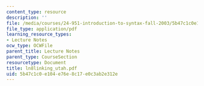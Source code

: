 ```yaml
---
content_type: resource
description: ''
file: /media/courses/24-951-introduction-to-syntax-fall-2003/5b47c1c0e104e76e8c17e0c3ab2e312e_ln8linking_utah.pdf
file_type: application/pdf
learning_resource_types:
- Lecture Notes
ocw_type: OCWFile
parent_title: Lecture Notes
parent_type: CourseSection
resourcetype: Document
title: ln8linking_utah.pdf
uid: 5b47c1c0-e104-e76e-8c17-e0c3ab2e312e
---
```


